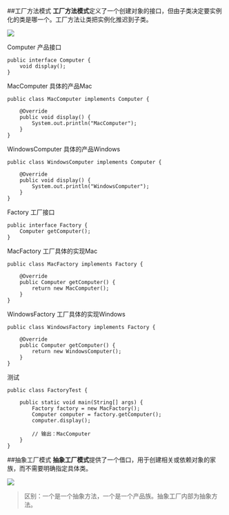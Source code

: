 ##工厂方法模式
**工厂方法模式**定义了一个创建对象的接口，但由子类决定要实例化的类是哪一个。工厂方法让类把实例化推迟到子类。

![](http://i.imgur.com/5gSAZsx.png)

Computer 产品接口

	public interface Computer {
	    void display();
	}
MacComputer 具体的产品Mac
	
	public class MacComputer implements Computer {
	
	    @Override
	    public void display() {
	        System.out.println("MacComputer");
	    }
	}
WindowsComputer 具体的产品Windows
	
	public class WindowsComputer implements Computer {
	
	    @Override
	    public void display() {
	        System.out.println("WindowsComputer");
	    }
	}
Factory 工厂接口

	public interface Factory {
	    Computer getComputer();
	}

MacFactory 工厂具体的实现Mac

	public class MacFactory implements Factory {
	
	    @Override
	    public Computer getComputer() {
	        return new MacComputer();
	    }
	}

WindowsFactory 工厂具体的实现Windows
	
	public class WindowsFactory implements Factory {
	
	    @Override
	    public Computer getComputer() {
	        return new WindowsComputer();
	    }
	}

测试

	public class FactoryTest {
	
	    public static void main(String[] args) {
	        Factory factory = new MacFactory();
	        Computer computer = factory.getComputer();
	        computer.display();
	
	        // 输出：MacComputer
	    }
	}



##抽象工厂模式
**抽象工厂模式**提供了一个借口，用于创建相关或依赖对象的家族，而不需要明确指定具体类。

![](http://i.imgur.com/iJYoOQN.png)

>区别：一个是一个抽象方法，一个是一个产品族。抽象工厂内部为抽象方法。